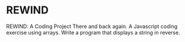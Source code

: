 # REWIND
REWIND: A Coding Project
There and back again. A Javascript coding exercise using arrays. Write a program that displays a string in reverse.
